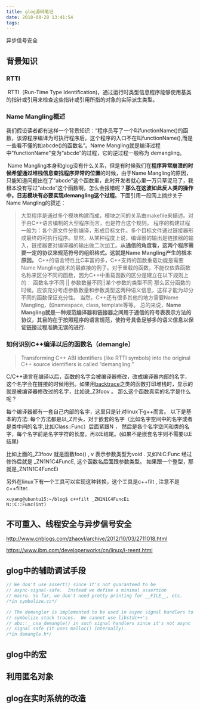 ```yaml
---
title: glog源码笔记
date: 2018-08-28 13:41:54
tags:
---
```


异步信号安全

## 背景知识

### RTTI

​	RTTI（Run-Time Type Identification)，通过运行时类型信息程序能够使用基类的指针或引用来检查这些指针或引用所指的对象的实际派生类型。

### Name Mangling概述

​	我们假设读者都有这样一个背景知识：“程序员写了一个叫functionName()的函数，该源程序编译为可执行程序后，这个程序的入口不在叫functionName(),而是一些看不懂的如abcde()的函数名”。Name Mangling就是编译过程中"functionName"变为“abcde”的过程，它的逆过程一般称为 demangling。

​	Name Mangling本身和glog没有什么关系，但是有时候我们在**程序异常崩溃的时候希望通过堆栈信息查找程序异常的位置**的时候，由于Name Mangling的原因，只能知道问题出在了“abcde”这个函数里，此时开发者就心里一万只草泥马了，我根本没有写过“abcde”这个函数啊，怎么会报错呢？**那么在这波如此反人类的操作中，日志模块有必要实现demangling这个过程**。下面引用一段网上摘抄关于Name Mangling的叙述：

> ​	大型程序是通过多个模块构建而成，模块之间的关系由makefile来描述。对于由C++语言编制的大型程序而言，也是符合这个规则。
> 	程序的构建过程一般为：各个源文件分别编译，形成目标文件。多个目标文件通过链接器形成最终的可执行程序。显然，从某种程度上说，编译器的输出是链接器的输入，链接器要对编译器的输出做二次加工。**从通信的角度看，这两个程序需要一定的协议来规范符号的组织格式。这就是Name Mangling产生的根本原因。**
> 	C++的语言特性比C丰富的多，C++支持的函数重载功能是需要Name Mangling技术的最直接的例子。对于重载的函数，不能仅依靠函数名称来区分不同的函数，因为C++中重载函数的区分是建立在以下规则上的：
> 函数名字不同 || 参数数量不同||某个参数的类型不同
> 那么区分函数的时候，应该充分考虑参数数量和参数类型这两种语义信息，这样才能为却分不同的函数保证充分性。
> 	当然，C++还有很多其他的地方需要Name Mangling，如namespace, class, template等等。
> 总的来说，**Name Mangling就是一种规范编译器和链接器之间用于通信的符号表表示方法的协议，其目的在于按照程序的语言规范，使符号具备足够多的语义信息以保证链接过程准确无误的进行.**

### 如何识别C++编译以后的函数名（demangle）

> Transforming C++ ABI identifiers (like RTTI symbols) into the original C++ source identifiers is called “demangling.”

C/C++语言在编译以后，函数的名字会被编译器修改，改成编译器内部的名字，这个名字会在链接的时候用到。如果用[backtrace](http://www.gnu.org/software/libc/manual/html_node/Backtraces.html)之类的函数打印堆栈时，显示的就是被编译器修改过的名字，比如说_Z3foov 。 那么这个函数真实的名字是什么呢？

每个编译器都有一套自己内部的名字，这里只是针对linux下g++而言。
以下是基本的方法:
每个方法都是以_Z开头，对于嵌套的名字（比如名字空间中的名字或者是类中间的名字,比如Class::Func）后面紧跟N ， 然后是各个名字空间和类的名字，每个名字前是名字字符的长度，再以E结尾。(如果不是嵌套名字则不需要以E结尾)

比如上面的_Z3foov 就是函数foo() , v 表示参数类型为void .
又如N:C:Func 经过修饰后就是 _ZN1N1C4FuncE, 这个函数名后面跟参数类型。 如果跟一个整型，那就是_ZN1N1C4FuncEi

另外在linux下有一个工具可以实现这种转换，这个工具是c++filt , 注意不是c++filter.

```shell
xuyang@ubuntu15:~/blog$ c++filt _ZN1N1C4FuncEi
N::C::Func(int)
```



## 不可重入、线程安全与异步信号安全 

http://www.cnblogs.com/zhaoyl/archive/2012/10/03/2711018.html

https://www.ibm.com/developerworks/cn/linux/l-reent.html

## glog中的辅助调试手段



```c++
// We don't use assert() since it's not guaranteed to be
// async-signal-safe.  Instead we define a minimal assertion
// macro. So far, we don't need pretty printing for __FILE__, etc.
/*in symbolize.cc*/
```

```c++
// The demangler is implemented to be used in async signal handlers to
// symbolize stack traces.  We cannot use libstdc++'s
// abi::__cxa_demangle() in such signal handlers since it's not async
// signal safe (it uses malloc() internally).
/*in demangle.h*/
```



## glog中的宏



## 利用匿名对象



## glog在实时系统的改造